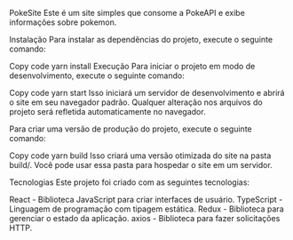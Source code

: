 PokeSite
Este é um site simples que consome a PokeAPI e exibe informações sobre pokemon.

Instalação
Para instalar as dependências do projeto, execute o seguinte comando:

Copy code
yarn install
Execução
Para iniciar o projeto em modo de desenvolvimento, execute o seguinte comando:

Copy code
yarn start
Isso iniciará um servidor de desenvolvimento e abrirá o site em seu navegador padrão. Qualquer alteração nos arquivos do projeto será refletida automaticamente no navegador.

Para criar uma versão de produção do projeto, execute o seguinte comando:

Copy code
yarn build
Isso criará uma versão otimizada do site na pasta build/. Você pode usar essa pasta para hospedar o site em um servidor.

Tecnologias
Este projeto foi criado com as seguintes tecnologias:

React - Biblioteca JavaScript para criar interfaces de usuário.
TypeScript - Linguagem de programação com tipagem estática.
Redux - Biblioteca para gerenciar o estado da aplicação.
axios - Biblioteca para fazer solicitações HTTP.

